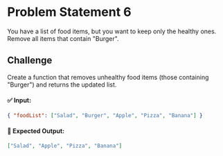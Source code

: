 # Problem Statement 6

You have a list of food items, but you want to keep only the healthy ones. Remove all items that contain "Burger".

## Challenge

Create a function that removes unhealthy food items (those containing "Burger") and returns the updated list.

#### ✅ Input:

```json
{ "foodList": ["Salad", "Burger", "Apple", "Pizza", "Banana"] }
```

#### 🎯 Expected Output:

```json
["Salad", "Apple", "Pizza", "Banana"]
```
